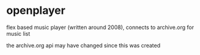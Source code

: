 openplayer
==========

flex based music player (written around 2008), connects to archive.org for music list


the archive.org api may have changed since this was created
